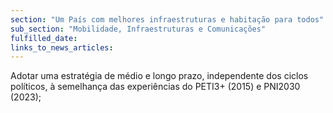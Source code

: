 ```yaml
---
section: "Um País com melhores infraestruturas e habitação para todos"
sub_section: "Mobilidade, Infraestruturas e Comunicações"
fulfilled_date:
links_to_news_articles:
---
```


Adotar uma estratégia de médio e longo prazo, independente dos ciclos políticos, à semelhança das experiências do PETI3+ (2015) e PNI2030 (2023);
